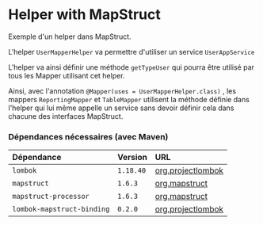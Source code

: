# Helper with MapStruct

Exemple d'un helper dans MapStruct.

L'helper `UserMapperHelper` va permettre d'utiliser un service `UserAppService`

L'helper va ainsi définir une méthode `getTypeUser` qui pourra être utilisé par tous les Mapper utilisant cet helper.

Ainsi, avec l'annotation `@Mapper(uses = UserMapperHelper.class)` , les mappers `ReportingMapper` et `TableMapper` utilisent la méthode définie dans l'helper qui lui même appelle un service sans devoir définir cela dans chacune des interfaces MapStruct.

### Dépendances nécessaires (avec Maven)



| Dépendance                 | Version   | URL                                                                                                                            |
|:---------------------------|:----------|:-------------------------------------------------------------------------------------------------------------------------------|
| `lombok`                   | `1.18.40` | [org.projectlombok <lombok>](https://mvnrepository.com/artifact/org.projectlombok/lombok/1.18.40)                              |
| `mapstruct`                | `1.6.3`   | [org.mapstruct <mapstruct>](https://mvnrepository.com/artifact/org.mapstruct/mapstruct/1.6.3)                                  |
| `mapstruct-processor`      | `1.6.3`   | [org.mapstruct <mapstruct-processor>](https://mvnrepository.com/artifact/org.mapstruct/mapstruct-processor/1.6.3)              |
| `lombok-mapstruct-binding` | `0.2.0`   | [org.projectlombok <lombok-mapstruct-binding>](https://mvnrepository.com/artifact/org.projectlombok/lombok-mapstruct-binding/0.2.0) |

